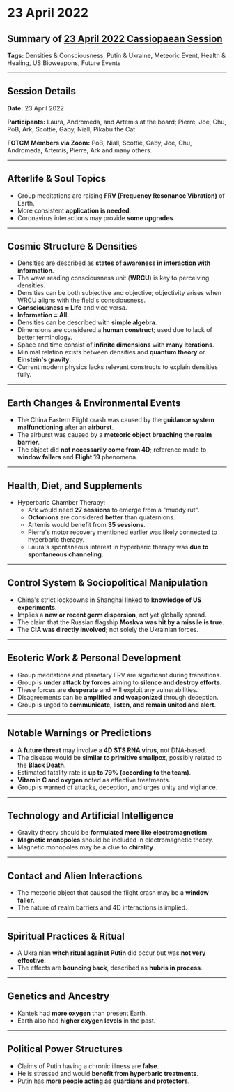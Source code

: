# 23 April 2022

## Summary of [23 April 2022 Cassiopaean Session](https://cassiopaea.org/forum/threads/session-23-april-2022.51919/)

**Tags:** Densities & Consciousness, Putin & Ukraine, Meteoric Event, Health & Healing, US Bioweapons, Future Events

---
## Session Details

**Date:** 23 April 2022

**Participants:** Laura, Andromeda, and Artemis at the board; Pierre, Joe, Chu, PoB, Ark, Scottie, Gaby, Niall, Pikabu the Cat

**FOTCM Members via Zoom:** PoB, Niall, Scottie, Gaby, Joe, Chu, Andromeda, Artemis, Pierre, Ark and many others.

---
## Afterlife & Soul Topics

- Group meditations are raising **FRV (Frequency Resonance Vibration)** of Earth.
- More consistent **application is needed**.
- Coronavirus interactions may provide **some upgrades**.

---
## Cosmic Structure & Densities

- Densities are described as **states of awareness in interaction with information**.
- The wave reading consciousness unit (**WRCU**) is key to perceiving densities.
- Densities can be both subjective and objective; objectivity arises when WRCU aligns with the field's consciousness.
- **Consciousness = Life** and vice versa.
- **Information = All**.
- Densities can be described with **simple algebra**.
- Dimensions are considered a **human construct**; used due to lack of better terminology.
- Space and time consist of **infinite dimensions** with **many iterations**.
- Minimal relation exists between densities and **quantum theory** or **Einstein's gravity**.
- Current modern physics lacks relevant constructs to explain densities fully.

---
## Earth Changes & Environmental Events

- The China Eastern Flight crash was caused by the **guidance system malfunctioning** after an **airburst**.
- The airburst was caused by a **meteoric object breaching the realm barrier**.
- The object did **not necessarily come from 4D**; reference made to **window fallers** and **Flight 19** phenomena.

---
## Health, Diet, and Supplements

- Hyperbaric Chamber Therapy:
    - Ark would need **27 sessions** to emerge from a "muddy rut".
    - **Octonions** are considered **better** than quaternions.
    - Artemis would benefit from **35 sessions**.
    - Pierre's motor recovery mentioned earlier was likely connected to hyperbaric therapy.
    - Laura's spontaneous interest in hyperbaric therapy was **due to spontaneous channeling**.

---
## Control System & Sociopolitical Manipulation

- China's strict lockdowns in Shanghai linked to **knowledge of US experiments**.
- Implies a **new or recent germ dispersion**, not yet globally spread.
- The claim that the Russian flagship **Moskva was hit by a missile is true**.
- The **CIA was directly involved**; not solely the Ukrainian forces.

---
## Esoteric Work & Personal Development

- Group meditations and planetary FRV are significant during transitions.
- Group is **under attack by forces** aiming to **silence and destroy efforts**.
- These forces are **desperate** and will exploit any vulnerabilities.
- Disagreements can be **amplified and weaponized** through deception.
- Group is urged to **communicate, listen, and remain united and alert**.

---
## Notable Warnings or Predictions

- A **future threat** may involve a **4D STS RNA virus**, not DNA-based.
- The disease would be **similar to primitive smallpox**, possibly related to the **Black Death**.
- Estimated fatality rate is **up to 79% (according to the team)**.
- **Vitamin C and oxygen** noted as effective treatments.
- Group is warned of attacks, deception, and urges unity and vigilance.

---
## Technology and Artificial Intelligence

- Gravity theory should be **formulated more like electromagnetism**.
- **Magnetic monopoles** should be included in electromagnetic theory.
- Magnetic monopoles may be a clue to **chirality**.

---
## Contact and Alien Interactions

- The meteoric object that caused the flight crash may be a **window faller**.
- The nature of realm barriers and 4D interactions is implied.

---
## Spiritual Practices & Ritual

- A Ukrainian **witch ritual against Putin** did occur but was **not very effective**.
- The effects are **bouncing back**, described as **hubris in process**.

---
## Genetics and Ancestry

- Kantek had **more oxygen** than present Earth.
- Earth also had **higher oxygen levels** in the past.

---
## Political Power Structures

- Claims of Putin having a chronic illness are **false**.
- He is stressed and would **benefit from hyperbaric treatments**.
- Putin has **more people acting as guardians and protectors**.


